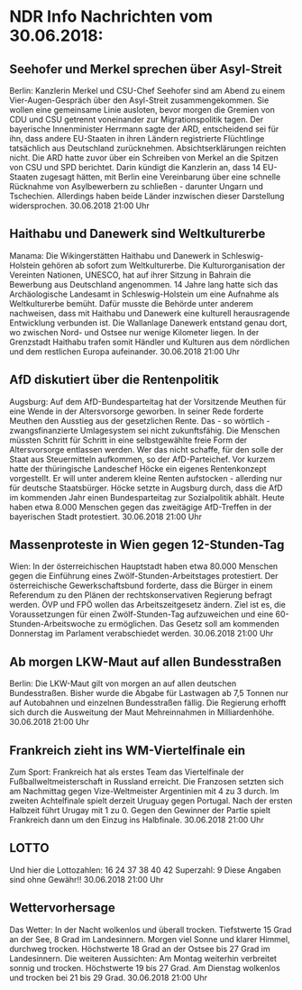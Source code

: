 # NDR Info Nachrichten vom 30.06.2018:


## Seehofer und Merkel sprechen über Asyl-Streit
Berlin: Kanzlerin Merkel und CSU-Chef Seehofer sind am Abend zu einem Vier-Augen-Gespräch über den Asyl-Streit zusammengekommen. Sie wollen eine gemeinsame Linie ausloten, bevor morgen die Gremien von CDU und CSU getrennt voneinander zur Migrationspolitik tagen. Der bayerische Innenminister Herrmann sagte der ARD, entscheidend sei für ihn, dass andere EU-Staaten in ihren Ländern registrierte Flüchtlinge tatsächlich aus Deutschland zurücknehmen. Absichtserklärungen reichten nicht. Die ARD hatte zuvor über ein Schreiben von Merkel an die Spitzen von CSU und SPD berichtet. Darin kündigt die Kanzlerin an, dass 14 EU-Staaten zugesagt hätten, mit Berlin eine Vereinbarung über eine schnelle Rücknahme von Asylbewerbern zu schließen - darunter Ungarn und Tschechien. Allerdings haben beide Länder inzwischen dieser Darstellung widersprochen. 30.06.2018 21:00 Uhr 

## Haithabu und Danewerk sind Weltkulturerbe
Manama:		Die Wikingerstätten Haithabu und Danewerk in Schleswig-Holstein gehören ab sofort zum Weltkulturerbe. Die Kulturorganisation der Vereinten Nationen, UNESCO, hat auf ihrer Sitzung in Bahrain die Bewerbung aus Deutschland angenommen. 14 Jahre lang hatte sich das Archäologische Landesamt in Schleswig-Holstein um eine Aufnahme als Weltkulturerbe bemüht. Dafür musste die Behörde unter anderem nachweisen, dass mit Haithabu und Danewerk eine kulturell herausragende Entwicklung verbunden ist. Die Wallanlage Danewerk entstand genau dort, wo zwischen Nord- und Ostsee nur wenige Kilometer liegen. In der Grenzstadt Haithabu trafen somit Händler und Kulturen aus dem nördlichen und dem restlichen Europa aufeinander. 30.06.2018 21:00 Uhr 

## AfD diskutiert über die Rentenpolitik
Augsburg: Auf dem AfD-Bundesparteitag hat der Vorsitzende Meuthen für eine Wende in der Altersvorsorge geworben. In seiner Rede forderte Meuthen den Ausstieg aus der gesetzlichen Rente. Das - so wörtlich - zwangsfinanzierte Umlagesystem sei nicht zukunftsfähig. Die Menschen müssten Schritt für Schritt in eine selbstgewählte freie Form der Altersvorsorge entlassen werden. Wer das nicht schaffe, für den solle der Staat aus Steuermitteln aufkommen, so der AfD-Parteichef. Vor kurzem hatte der thüringische Landeschef Höcke ein eigenes Rentenkonzept vorgestellt. Er will unter anderem kleine Renten aufstocken - allerding nur für deutsche Staatsbürger. Höcke setzte in Augsburg durch, dass die AfD im kommenden Jahr einen Bundesparteitag zur Sozialpolitik abhält. Heute haben etwa 8.000 Menschen gegen das zweitägige AfD-Treffen in der bayerischen Stadt protestiert. 30.06.2018 21:00 Uhr 

## Massenproteste in Wien gegen 12-Stunden-Tag
Wien: In der österreichischen Hauptstadt haben etwa 80.000 Menschen gegen die Einführung eines Zwölf-Stunden-Arbeitstages protestiert. Der österreichische Gewerkschaftsbund forderte, dass die Bürger in einem Referendum zu den Plänen der rechtskonservativen Regierung befragt werden. ÖVP und FPÖ wollen das Arbeitszeitgesetz ändern. Ziel ist es, die Voraussetzungen für einen Zwölf-Stunden-Tag aufzuweichen und eine 60-Stunden-Arbeitswoche zu ermöglichen. Das Gesetz soll am kommenden Donnerstag im Parlament verabschiedet werden. 30.06.2018 21:00 Uhr 

## Ab morgen LKW-Maut auf allen Bundesstraßen
Berlin: Die LKW-Maut gilt von morgen an auf allen deutschen Bundesstraßen. Bisher wurde die Abgabe für Lastwagen ab 7,5 Tonnen nur auf Autobahnen und einzelnen Bundesstraßen fällig. Die Regierung erhofft sich durch die Ausweitung der Maut Mehreinnahmen in Milliardenhöhe. 30.06.2018 21:00 Uhr 

## Frankreich zieht ins WM-Viertelfinale ein
Zum Sport: Frankreich hat als erstes Team das Viertelfinale der Fußballweltmeisterschaft in Russland erreicht. Die Franzosen setzten sich am Nachmittag gegen Vize-Weltmeister Argentinien mit 4 zu 3 durch. Im zweiten Achtelfinale spielt derzeit Uruguay gegen Portugal. Nach der ersten Halbzeit führt Urugay mit 1 zu 0. Gegen den Gewinner der Partie spielt Frankreich dann um den Einzug ins Halbfinale. 30.06.2018 21:00 Uhr 

## LOTTO
Und hier die Lottozahlen:
16		24		37		38		40		42
Superzahl:		9
Diese Angaben sind ohne Gewähr!! 30.06.2018 21:00 Uhr 

## Wettervorhersage
Das Wetter: In der Nacht wolkenlos und überall trocken. Tiefstwerte 15 Grad an der See, 8 Grad im Landesinnern. Morgen viel Sonne und klarer Himmel, durchweg trocken. Höchstwerte 18 Grad an der Ostsee bis 27 Grad im Landesinnern. Die weiteren Aussichten: Am Montag weiterhin verbreitet sonnig und trocken. Höchstwerte 19 bis 27 Grad. Am Dienstag wolkenlos und trocken bei 21 bis 29 Grad. 30.06.2018 21:00 Uhr 
